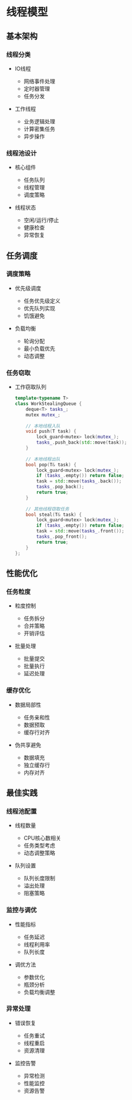 # 线程模型

## 基本架构

### 线程分类
- IO线程
  - 网络事件处理
  - 定时器管理
  - 任务分发

- 工作线程
  - 业务逻辑处理
  - 计算密集任务
  - 异步操作

### 线程池设计
- 核心组件
  - 任务队列
  - 线程管理
  - 调度策略

- 线程状态
  - 空闲/运行/停止
  - 健康检查
  - 异常恢复

## 任务调度

### 调度策略
- 优先级调度
  - 任务优先级定义
  - 优先队列实现
  - 饥饿避免

- 负载均衡
  - 轮询分配
  - 最小负载优先
  - 动态调整

### 任务窃取
- 工作窃取队列
  ```cpp
  template<typename T>
  class WorkStealingQueue {
      deque<T> tasks_;
      mutex mutex_;
      
      // 本地线程入队
      void push(T task) {
          lock_guard<mutex> lock(mutex_);
          tasks_.push_back(std::move(task));
      }
      
      // 本地线程出队
      bool pop(T& task) {
          lock_guard<mutex> lock(mutex_);
          if (tasks_.empty()) return false;
          task = std::move(tasks_.back());
          tasks_.pop_back();
          return true;
      }
      
      // 其他线程窃取任务
      bool steal(T& task) {
          lock_guard<mutex> lock(mutex_);
          if (tasks_.empty()) return false;
          task = std::move(tasks_.front());
          tasks_.pop_front();
          return true;
      }
  };
  ```

## 性能优化

### 任务粒度
- 粒度控制
  - 任务拆分
  - 合并策略
  - 开销评估

- 批量处理
  - 批量提交
  - 批量执行
  - 延迟处理

### 缓存优化
- 数据局部性
  - 任务亲和性
  - 数据预取
  - 缓存行对齐

- 伪共享避免
  - 数据填充
  - 独立缓存行
  - 内存对齐

## 最佳实践

### 线程池配置
- 线程数量
  - CPU核心数相关
  - 任务类型考虑
  - 动态调整策略

- 队列设置
  - 队列长度限制
  - 溢出处理
  - 阻塞策略

### 监控与调优
- 性能指标
  - 任务延迟
  - 线程利用率
  - 队列长度

- 调优方法
  - 参数优化
  - 瓶颈分析
  - 负载均衡调整

### 异常处理
- 错误恢复
  - 任务重试
  - 线程重启
  - 资源清理

- 监控告警
  - 异常检测
  - 性能监控
  - 资源告警